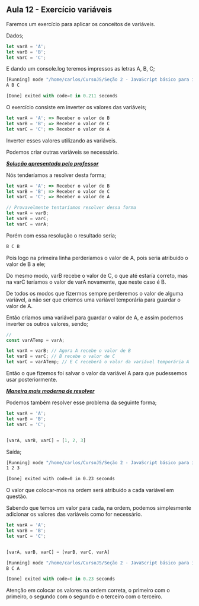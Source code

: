 ## Aula 12 - Exercício variáveis

Faremos um exercício para aplicar os conceitos de variáveis.

Dados;

```js
let varA = 'A';
let varB = 'B';
let varC = 'C';
```

E dando um console.log teremos impressos as letras A, B, C;

```js
[Running] node "/home/carlos/CursoJS/Seção 2 - JavaScript básico para iniciantes/aula12 - Exercícios variáveis/index.js"
A B C

[Done] exited with code=0 in 0.211 seconds
```

O exercício consiste em inverter os valores das variáveis;

```js
let varA = 'A'; => Receber o valor de B
let varB = 'B'; => Receber o valor de C
let varC = 'C'; => Receber o valor de A
```

Inverter esses valores utilizando as variáveis.

Podemos criar outras variáveis se necessário.

<u>***Solução apresentada pelo professor***</u>

Nós tenderíamos a resolver desta forma;

```js
let varA = 'A'; => Receber o valor de B
let varB = 'B'; => Receber o valor de C
let varC = 'C'; => Receber o valor de A

// Provavelmente tentaríamos resolver dessa forma
let varA = varB; 
let varB = varC; 
let varC = varA; 
```

Porém com essa resolução o resultado seria;

```js
B C B
```

Pois logo na primeira linha perderíamos o valor de A, pois seria atribuido o valor de B a ele;

Do mesmo modo, varB recebe o valor de C, o que até estaría correto, mas na varC teríamos o valor de varA novamente, que neste caso é B.

De todos os modos que fizermos sempre perderemos o valor de alguma variável, a não ser que criemos uma variável temporária para guardar o valor de A.

Então criamos uma variável para guardar o valor de A, e assim podemos inverter os outros valores, sendo;

```js
//
const varATemp = varA;

let varA = varB; // Agora A recebe o valor de B
let varB = varC; // B recebe o valor de C
let varC = varATemp; // E C receberá o valor da variável temporária A
```

Então o que fizemos foi salvar o valor da variável A para que pudessemos usar posteriormente.

<u>***Maneira mais moderna de resolver***</u>

Podemos também resolver esse problema da seguinte forma;

```js
let varA = 'A';
let varB = 'B';
let varC = 'C';


[varA, varB, varC] = [1, 2, 3]
```

Saída;

```bash
[Running] node "/home/carlos/CursoJS/Seção 2 - JavaScript básico para iniciantes/aula12 - Exercícios variáveis/index.js"
1 2 3

[Done] exited with code=0 in 0.23 seconds
```

O valor que colocar-mos na ordem será atribuído a cada variável em questão.

Sabendo que temos um valor para cada, na ordem, podemos simplesmente adicionar os valores das variáveis como for necessário.

```js
let varA = 'A';
let varB = 'B';
let varC = 'C';


[varA, varB, varC] = [varB, varC, varA]
```

```js
[Running] node "/home/carlos/CursoJS/Seção 2 - JavaScript básico para iniciantes/aula12 - Exercícios variáveis/index.js"
B C A

[Done] exited with code=0 in 0.23 seconds
```

Atenção em colocar os valores na ordem correta, o primeiro com o primeiro, o segundo com o segundo e o terceiro com o terceiro.

